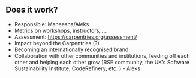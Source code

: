 ## Does it work?

* Responsible: Maneesha/Aleks
* Metrics on workshops, instructors, ...
* Assessment: https://carpentries.org/assessment/
* Impact beyond the Carpentries (?)
* Becoming an internationally recognised brand
* Collaboration with other communities and institutions, feeding off each other and helping each other grow (RSE community, the UK’s Software Sustainability Institute, CodeRefinery, etc. ) - Aleks
